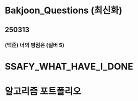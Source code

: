 # Bakjoon_Questions (최신화)
## 250313
### (백준) 너의 평점은 (실버 5)

# SSAFY_WHAT_HAVE_I_DONE

# 알고리즘 포트폴리오

